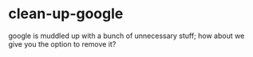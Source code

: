 # clean-up-google
google is muddled up with a bunch of unnecessary stuff; how about we give you the option to remove it? 
